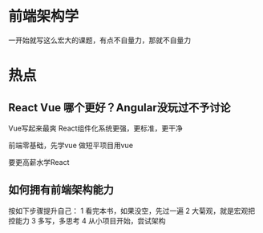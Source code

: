 # 前端架构学
一开始就写这么宏大的课题，有点不自量力，那就不自量力

# 热点

## React Vue 哪个更好？Angular没玩过不予讨论
Vue写起来最爽
React组件化系统更强，更标准，更干净

前端零基础，先学vue
做短平项目用vue

要更高薪水学React

## 如何拥有前端架构能力
按如下步骤提升自己：
1 看完本书，如果没空，先过一遍
2 大菊观，就是宏观把控能力
3 多写，多思考
4 从小项目开始，尝试架构

